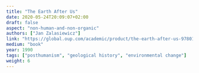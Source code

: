 ```yaml
---
title: "The Earth After Us"
date: 2020-05-24T20:09:07+02:00
draft: false
aspect: "non-human-and-non-organic"
authors: ["Jan Zalasiewicz"]
link: "https://global.oup.com/academic/product/the-earth-after-us-9780199214983?cc=us&lang=en& "
medium: "book"
year: 1990
tags: ["posthumanism", "geological history", "environmental change"]
weight: 6
---
```

